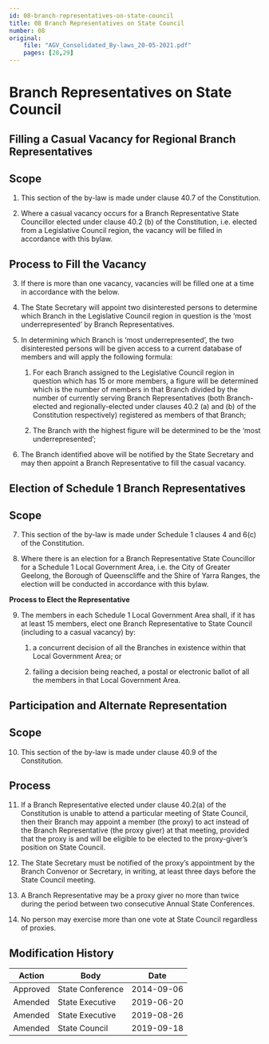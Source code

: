 ```yaml
---
id: 08-branch-representatives-on-state-council
title: 08 Branch Representatives on State Council
number: 08
original:
    file: "AGV_Consolidated_By-laws_20-05-2021.pdf"
    pages: [28,29]
---
```

# Branch Representatives on State Council 

## Filling a Casual Vacancy for Regional Branch Representatives

## Scope

1. This section of the by-law is made under clause 40.7 of the
Constitution.

2. Where a casual vacancy occurs for a Branch Representative State
Councillor elected under clause 40.2 (b) of the Constitution, i.e.
elected from a Legislative Council region, the vacancy will be filled in
accordance with this bylaw.

## Process to Fill the Vacancy

3. If there is more than one vacancy, vacancies will be filled one at a
time in accordance with the below.

4. The State Secretary will appoint two disinterested persons to
determine which Branch in the Legislative Council region in question is
the ‘most underrepresented’ by Branch Representatives.

5. In determining which Branch is ‘most underrepresented’, the two
disinterested persons will be given access to a current database of
members and will apply the following formula:

    1.  For each Branch assigned to the Legislative Council region in
        question which has 15 or more members, a figure will be determined
        which is the number of members in that Branch divided by the
        number of currently serving Branch Representatives (both
        Branch-elected and regionally-elected under clauses 40.2 (a)
        and (b) of the Constitution respectively) registered as members of
        that Branch;

    2.  The Branch with the highest figure will be determined to be the
        ‘most underrepresented’;

6. The Branch identified above will be notified by the State Secretary
and may then appoint a Branch Representative to fill the casual vacancy.

## Election of Schedule 1 Branch Representatives

## Scope

7. This section of the by-law is made under Schedule 1 clauses 4 and
6(c) of the Constitution.

8. Where there is an election for a Branch Representative State
Councillor for a Schedule 1 Local Government Area, i.e. the City of
Greater Geelong, the Borough of Queenscliffe and the Shire of Yarra
Ranges, the election will be conducted in accordance with this bylaw.

**Process to Elect the Representative**

9. The members in each Schedule 1 Local Government Area shall, if it
has at least 15 members, elect one Branch Representative to State
Council (including to a casual vacancy) by:

    <subclause-letters>

    1. a concurrent decision of all the Branches in existence within that
    Local Government Area; or

    2. failing a decision being reached, a postal or electronic ballot
    of all the members in that Local Government Area.

    </subclause-letters>

## Participation and Alternate Representation

## Scope

10. This section of the by-law is made under clause 40.9 of the
Constitution.

## Process

11. If a Branch Representative elected under clause 40.2(a) of the
Constitution is unable to attend a particular meeting of State Council,
then their Branch may appoint a member (the proxy) to act instead of the
Branch Representative (the proxy giver) at that meeting, provided that
the proxy is and will be eligible to be elected to the proxy-giver’s
position on State Council.

1.  The State Secretary must be notified of the proxy’s appointment by
    the Branch Convenor or Secretary, in writing, at least three days
    before the State Council meeting.

2.  A Branch Representative may be a proxy giver no more than twice
    during the period between two consecutive Annual State Conferences.

14. No person may exercise more than one vote at State Council
regardless of proxies.


## Modification History

<table>
<colgroup>
<col style={{width: "31%"}} />
<col style={{width: "39%"}} />
<col style={{width: "29%"}} />
</colgroup>
<thead>
<tr className="header">
<th><strong>Action</strong></th>
<th><strong>Body</strong></th>
<th><strong>Date</strong></th>
</tr>
</thead>
<tbody>
<tr className="odd">
<td>Approved</td>
<td>State Conference</td>
<td>2014-09-06</td>
</tr>
<tr className="even">
<td>Amended</td>
<td>State Executive</td>
<td>2019-06-20</td>
</tr>
<tr className="odd">
<td>Amended</td>
<td>State Executive</td>
<td>2019-08-26</td>
</tr>
<tr className="even">
<td>Amended</td>
<td>State Council</td>
<td>2019-09-18</td>
</tr>
</tbody>
</table>